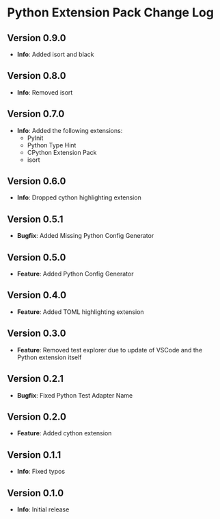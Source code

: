 # Python Extension Pack Change Log

## Version 0.9.0

- **Info**: Added isort and black

## Version 0.8.0

- **Info**: Removed isort

## Version 0.7.0

- **Info**: Added the following extensions:
  - PyInit
  - Python Type Hint
  - CPython Extension Pack
  - isort

## Version 0.6.0

- **Info**: Dropped cython highlighting extension

## Version 0.5.1

- **Bugfix**: Added Missing Python Config Generator

## Version 0.5.0

- **Feature**: Added Python Config Generator

## Version 0.4.0

- **Feature**: Added TOML highlighting extension

## Version 0.3.0

- **Feature**: Removed test explorer due to update of VSCode and the Python extension itself

## Version 0.2.1

- **Bugfix**: Fixed Python Test Adapter Name

## Version 0.2.0

- **Feature**: Added cython extension

## Version 0.1.1

- **Info**: Fixed typos

## Version 0.1.0

- **Info**: Initial release
